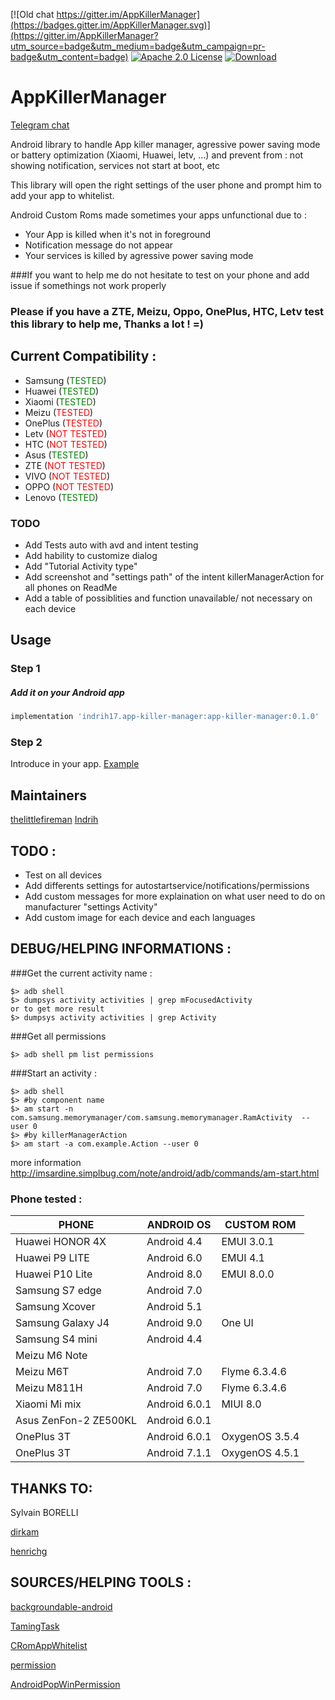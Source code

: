 
[![Old chat https://gitter.im/AppKillerManager](https://badges.gitter.im/AppKillerManager.svg)](https://gitter.im/AppKillerManager?utm_source=badge&utm_medium=badge&utm_campaign=pr-badge&utm_content=badge)
[![Apache 2.0 License](https://img.shields.io/badge/license-Apache%202.0-blue.svg?style=flat)](http://www.apache.org/licenses/LICENSE-2.0.html)
[ ![Download](https://api.bintray.com/packages/indrih17/app-killer-manager/app-killer-manager/images/download.svg?version=0.1.0) ](https://bintray.com/indrih17/app-killer-manager/app-killer-manager/0.1.0/link)
# AppKillerManager

[Telegram chat](https://github.com/indrih17/AppKillerManager)

Android library to handle App killer manager, agressive power saving mode or battery optimization (Xiaomi, Huawei, letv, ...) and prevent from : not showing notification, services not start at boot, etc

This library will open the right settings of the user phone and prompt him to add your app to whitelist.

Android Custom Roms made sometimes your apps unfunctional due to :

* Your App is killed when it's not in foreground
* Notification message do not appear
* Your services is killed by agressive power saving mode

###If you want to help me do not hesitate to test on your phone and add issue if somethings not work properly

### Please if you have a ZTE, Meizu, Oppo, OnePlus, HTC, Letv test this library to help me, Thanks a lot ! =)

## Current Compatibility :

* Samsung (<span style="color:green">TESTED</span>)
* Huawei (<span style="color:green">TESTED</span>)
* Xiaomi (<span style="color:green">TESTED</span>)
* Meizu (<span style="color:red">TESTED</span>)
* OnePlus (<span style="color:red">TESTED</span>)
* Letv (<span style="color:red">NOT TESTED</span>)
* HTC (<span style="color:red">NOT TESTED</span>)
* Asus (<span style="color:green">TESTED</span>)
* ZTE (<span style="color:red">NOT TESTED</span>)
* VIVO (<span style="color:red">NOT TESTED</span>)
* OPPO (<span style="color:red">NOT TESTED</span>)
* Lenovo (<span style="color:green">TESTED</span>)

### TODO

* Add Tests auto with avd and intent testing
* Add hability to customize dialog
* Add "Tutorial Activity type"
* Add screenshot and "settings path" of the intent killerManagerAction for all phones on ReadMe
* Add a table of possiblities and function unavailable/ not necessary on each device

## Usage
### Step 1

##### Add it on your Android app

```groovy
implementation 'indrih17.app-killer-manager:app-killer-manager:0.1.0'
```

### Step 2

Introduce in your app. [Example](https://github.com/indrih17/AppKillerManager/blob/develop_v4.0/app/src/main/java/com/thelittlefireman/appkillermanager_exemple/MainActivity.kt)

## Maintainers
[thelittlefireman](https://github.com/thelittlefireman)
[Indrih](https://github.com/indrih17)

## TODO :
  - Test on all devices
  - Add differents settings for autostartservice/notifications/permissions
  - Add custom messages for more explaination on what user need to do on manufacturer "settings Activity"
  - Add custom image for each device and each languages
## DEBUG/HELPING INFORMATIONS :

###Get the current activity name :

```shell
$> adb shell
$> dumpsys activity activities | grep mFocusedActivity
or to get more result
$> dumpsys activity activities | grep Activity
```

###Get all permissions
```shell
$> adb shell pm list permissions
```

###Start an activity :

```shell
$> adb shell
$> #by component name
$> am start -n com.samsung.memorymanager/com.samsung.memorymanager.RamActivity  --user 0
$> #by killerManagerAction
$> am start -a com.example.Action --user 0
```
more information http://imsardine.simplbug.com/note/android/adb/commands/am-start.html

### Phone tested :

PHONE | ANDROID OS | CUSTOM ROM
--- | --- | --- 
Huawei HONOR 4X | Android 4.4 | EMUI 3.0.1
Huawei P9 LITE | Android 6.0 | EMUI 4.1 
Huawei P10 Lite | Android 8.0 | EMUI 8.0.0
Samsung S7 edge | Android 7.0 |
Samsung Xcover | Android 5.1 |
Samsung Galaxy J4 | Android 9.0 | One UI
Samsung S4 mini | Android 4.4 |
Meizu M6 Note | |
Meizu M6T | Android 7.0 | Flyme 6.3.4.6 
Meizu M811H | Android 7.0 | Flyme 6.3.4.6 
Xiaomi Mi mix | Android 6.0.1 | MIUI 8.0
Asus ZenFon-2 ZE500KL | Android 6.0.1 |
OnePlus 3T | Android 6.0.1 | OxygenOS 3.5.4
OnePlus 3T | Android 7.1.1 | OxygenOS 4.5.1

## THANKS TO:
Sylvain BORELLI

[dirkam](https://github.com/dirkam)

[henrichg](https://github.com/henrichg)

## SOURCES/HELPING TOOLS :
[backgroundable-android](https://github.com/dirkam/backgroundable-android)

[TamingTask](https://github.com/YougaKing/TamingTask)

[CRomAppWhitelist](https://github.com/WanghongLin/CRomAppWhitelist)

[permission](https://github.com/by123/permission)

[AndroidPopWinPermission](https://programtalk.com/vs/?source=AndroidPopWinPermission/permssion/src/main/java/io/github/bunnbylue/permssion/)